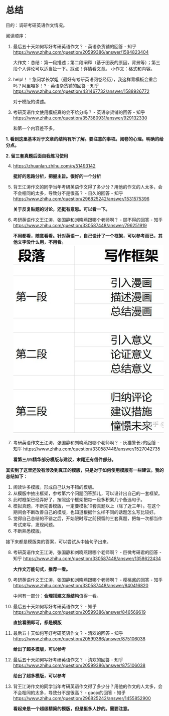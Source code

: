 # 总结
目的：调研考研英语作文情况。

阅读顺序：
1. 最后五十天如何写好考研英语作文？ - 英语杂货铺的回答 - 知乎
https://www.zhihu.com/question/20599386/answer/1584823404

    大作文：总结：第一段描述；第二段阐释（基于图表的原因，背景等）；第三段个人评论可以适当扯一下。踩点！详情看文章。
    小作文：格式和内容。

2. help!！！急问学长学姐（最好有考研英语阅卷经历），我这样背模板会重合吗？阿里嘎多！? - 英语杂货铺的回答 - 知乎
https://www.zhihu.com/question/431467732/answer/1588926772

    对于模版的讲述。

3. 考研英语作文使用模板真的会不给分吗？ - 英语杂货铺的回答 - 知乎
https://www.zhihu.com/question/357380931/answer/929132330

    和第一个内容差不多。

**1. 看到这里基本对于文章的结构有所了解。要注意的事项。阅卷的心理。明确的给分点。**

**2. 留三套真题后面自我练习使用**

4. https://zhuanlan.zhihu.com/p/51493142 
   
   **挺好的思路分析，把握主旨。很好的一个分析**

5. 背王江涛作文的同学当年考研英语作文得了多少分？用他的作文的人太多，会不会相同的太多，导致分不是很高？ - 日久的回答 - 知乎
https://www.zhihu.com/question/296825242/answer/1531575396

    **关于反复贴题的讨论，还挺有意思。可以看一下。**

6. 考研英语作文王江涛，张国静和刘晓燕跟哪个老师啊？ - 顾不得的回答 - 知乎
https://www.zhihu.com/question/330587448/answer/796251919
    
    **不用都看，随意看看。针对英语一，自己设计了一个框架，可以参考而已，其他文字没什么用，不用看。**
    ![写作框架](picture/写作框架.png) 

7. 考研英语作文王江涛，张国静和刘晓燕跟哪个老师啊？ - 灰猫警长z的回答 - 知乎
https://www.zhihu.com/question/330587448/answer/1527042735

    **看第三/四精华部分模版与建议，末尾还有信件部分。**

**其实到了这里还没有涉及到真正的模版，只是对于如何使用模版有一些建议。我的总结如下：**
   1. 阅读许多模版。形成自己认为不错的模版。
   2. 从模版中抽出框架，参考第六个问题回答那儿，可以设计出自己的一套框架。
   3. 此时框架已经弄好了，按照这个框架把每一段多积累几个备选句子。
   4. 模拟真题，不断完善模版，一定要模拟10套真题以上（除了近三年）。在这个期间会不断改善自己的模版，也知道根据什么样不同的话题怎么写比较好。
   5. 觉得自己总结的不错之后，开始限时写之前预留的三套真题，把每一次都当作考试来写，发现问题。
   6. 不断熟悉模版。
    
接下来都是模版类的答案，可以尝试从中抽句子出来。

8. 考研英语作文王江涛，张国静和刘晓燕跟哪个老师啊？ - 巨微考研君的回答 - 知乎
https://www.zhihu.com/question/330587448/answer/1358622434
    
    **大作文万能句式，推荐一看。**

9. 考研英语作文王江涛，张国静和刘晓燕跟哪个老师啊？ - 樱桃酱的回答 - 知乎
https://www.zhihu.com/question/330587448/answer/840416820

    中间有一部分：**合理搭建文章结构**值得一看。

10. 最后五十天如何写好考研英语作文？ - 知乎
https://www.zhihu.com/question/20599386/answer/846569619
   
    **直接看图即可，都是模版** 

11. 最后五十天如何写好考研英语作文？ - 清欢的回答 - 知乎
https://www.zhihu.com/question/20599386/answer/875106038
    
    **给出了超多模版，可以参考**

12. 最后五十天如何写好考研英语作文？ - 清欢的回答 - 知乎
https://www.zhihu.com/question/20599386/answer/875106038
    
    **给出了超多模版，可以参考**

13. 背王江涛作文的同学当年考研英语作文得了多少分？用他的作文的人太多，会不会相同的太多，导致分不是很高？ - gaojx的回答 - 知乎
https://www.zhihu.com/question/296825242/answer/1455852900

    **看起来是一个超级精简的模版，但是挺多人抄的。需要注意。**
